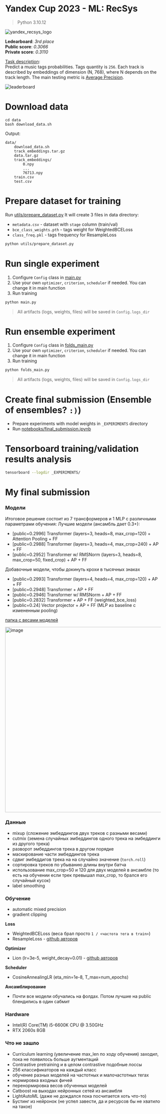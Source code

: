 # Yandex Cup 2023 - ML: RecSys
> Python 3.10.12

![yandex_recsys_logo](./assets/recsys_logo.png)

**Ledearboard**: *3rd place* \
**Public score**: *0.3066*	\
**Private score**: *0.3110*

[Task description](https://contest.yandex.com/contest/54251/problems/ ): \
Predict a music tags probabilities. Tags quantity is `256`.
Each track is described by embeddings of dimension (N, 768), where N depends on the track length.
The main testing metric is [Average Precision](https://scikit-learn.org/stable/modules/generated/sklearn.metrics.average_precision_score.html).

![leaderboard](./assets/leaderboard.png)

# Download data 
```
cd data
bash download_data.sh
```
Output: 
```text
data/
    download_data.sh
    track_embeddings.tar.gz
    data.tar.gz
    track_embeddings/
        0.npy
        ...
        76713.npy
    train.csv
    test.csv
```

# Prepare dataset for training
Run [utils/prepare_dataset.py](utils/prepare_dataset.py)
It will create 3 files in data directory: 
- `metadata.csv`           - dataset with `stage` column (train/val)
- `bce_class_weights.pth`  - tags weight for WeightedBCELoss
- `class_freq.pkl`         - tags frequency for ResampleLoss
```bash
python utils/prepare_dataset.py
```

# Run single experiment
1. Configure `Config` class in [main.py](./main.py)
2. Use your own `optimizer`, `criterion`, `scheduler` if needed. You can change it in main function
3. Run training
```bash
python main.py
```

> All artifacts (logs, weights, files) will be saved in `Config.logs_dir`

# Run ensemble experiment
1. Configure `Config` class in [folds_main.py](./folds_main.py)
2. Use your own `optimizer`, `criterion`, `scheduler` if needed. You can change it in main function
3. Run training
```bash
python folds_main.py
```
> All artifacts (logs, weights, files) will be saved in `Config.logs_dir`

# Create final submission (Ensemble of ensembles? `:)`)
- Prepare experiments with model weights in `_EXPERIMENTS` directory
- Run [notebooks/final_submission.ipynb](notebooks/final_submission.ipynb)

# Tensorboard training/validation results analysis
```bash
tensorboard --logdir _EXPERIMENTS/
```

# My final submission 

### Модели
Итоговое решение состоит из 7 трансформеров и 1 MLP с различными параметрами обучения:
Лучшие модели (ансамбль дает 0.3+):
- [public=0.2996] Transformer (layers=3, heads=8, max_crop=120) + Attention Pooling + FF
- [public=0.2988] Transformer (layers=3, heads=4, max_crop=240) + AP + FF
- [public=0.2952] Transformer w/ RMSNorm (layers=3, heads=8, max_crop=50, fixed_crop) + AP + FF

Добавочные модели, чтобы докинуть крохи в тысячных знаках
- [public=0.2993] Transformer (layers=4, heads=4, max_crop=120) + AP + FF
- [public=0.2948] Transformer + AP + FF
- [public=0.2946] Transformer w/ RMSNorm + AP + FF
- [public=0.2832] Transformer + AP + FF (weighted_bce_loss)
- [public=0.24] Vector projector + AP + FF (MLP из baseline с измененным pooling)

[папка с весами моделей](https://disk.yandex.ru/d/qWprntnoDrZbPA) 

<!-- ![neural_networks](./assets/networks.png) -->
<img width="600" alt="image" src="./assets/networks.png">

### Данные
- mixup (сложение эмбеддингов двух треков с разными весами)
- cutmix (земена случайных эмбеддингов одного трека на эмбеддинги из другого трека)
- разворот эмбеддингов трека в другом порядке
- маскирование части эмбеддингов трека
- сдвиг эмбеддигов трека на на случайно значение (`torch.roll`)
- сортировка треков по убыванию длины внутри батча 
- использование max_crop=50 и 120 для двух моделей в ансамбле (то есть на обучении если трек превышал max_crop, то брался его случайный кусок)
- label smoothing

### Обучение
- automatic mixed precision 
- gradient clipping

**Loss** 
- WeightedBCELoss (веса брал просто `1 / <частота тега в train>`)
- ResampleLoss - [github авторов](https://github.com/wutong16/DistributionBalancedLoss)

**Optimizer**
- Lion (lr=3e-5, weight_decay=0.01) - [github авторов](https://github.com/google/automl/blob/master/lion/lion_pytorch.py)

**Scheduler**
- CosineAnnealingLR (eta_min=1e-8, T_max=num_epochs)

**Ансамблирование**
- Почти все модели обучались на фолдах. Потом лучшие на public блендились в один сабмит

### Hardware
- Intel(R) Core(TM) i5-6600K CPU @ 3.50GHz
- RTX 2060s 8GB

### Что не зашло
- Curriculum learning (увеличение max_len по ходу обучения) заходил, пока не появилось больше аугментаций
- Contrastive pretraining и в целом contrastive подобные лоссы
- 256 классификаторов на каждый класс
- обучение разных моделей на частотных и малочастотных тегах
- нормировка входных фичей
- перенормировка весов обученных моделей
- Catboost на выходах нейронных сетей из ансамбля
- LightAutoML (даже не дождался пока посчитается хоть что-то)
- Бустинг из нейронок (не успел завести, да и ресурсов бы не хватило на такое)